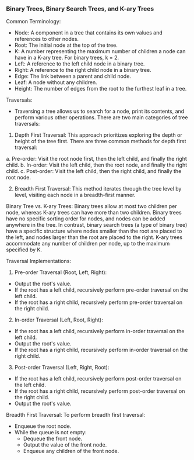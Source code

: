 
###  Binary Trees, Binary Search Trees, and K-ary Trees

Common Terminology:

- Node: A component in a tree that contains its own values and references to other nodes.
- Root: The initial node at the top of the tree.
- K: A number representing the maximum number of children a node can have in a K-ary tree. For binary trees, k = 2.
- Left: A reference to the left child node in a binary tree.
- Right: A reference to the right child node in a binary tree.
- Edge: The link between a parent and child node.
- Leaf: A node without any children.
- Height: The number of edges from the root to the furthest leaf in a tree.

Traversals:
- Traversing a tree allows us to search for a node, print its contents, and perform various other operations. There are two main categories of tree traversals:

1. Depth First Traversal:
This approach prioritizes exploring the depth or height of the tree first. There are three common methods for depth first traversal:

a. Pre-order: Visit the root node first, then the left child, and finally the right child.
b. In-order: Visit the left child, then the root node, and finally the right child.
c. Post-order: Visit the left child, then the right child, and finally the root node.

2. Breadth First Traversal:
This method iterates through the tree level by level, visiting each node in a breadth-first manner.

Binary Tree vs. K-ary Trees:
Binary trees allow at most two children per node, whereas K-ary trees can have more than two children. Binary trees have no specific sorting order for nodes, and nodes can be added anywhere in the tree. In contrast, binary search trees (a type of binary tree) have a specific structure where nodes smaller than the root are placed to the left, and nodes larger than the root are placed to the right. K-ary trees accommodate any number of children per node, up to the maximum specified by K.

Traversal Implementations:

1. Pre-order Traversal (Root, Left, Right):

- Output the root's value.
- If the root has a left child, recursively perform pre-order traversal on the left child.
- If the root has a right child, recursively perform pre-order traversal on the right child.

2. In-order Traversal (Left, Root, Right):

- If the root has a left child, recursively perform in-order traversal on the left child.
- Output the root's value.
- If the root has a right child, recursively perform in-order traversal on the right child.

3. Post-order Traversal (Left, Right, Root):

- If the root has a left child, recursively perform post-order traversal on the left child.
- If the root has a right child, recursively perform post-order traversal on the right child.
- Output the root's value.

Breadth First Traversal:
To perform breadth first traversal:

- Enqueue the root node.
- While the queue is not empty:
   - Dequeue the front node.
   - Output the value of the front node.
    - Enqueue any children of the front node.
